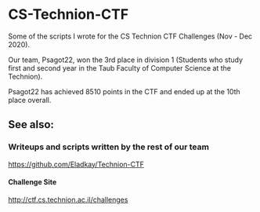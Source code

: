 # CS-Technion-CTF
Some of the scripts I wrote for the CS Technion CTF Challenges (Nov - Dec 2020).

Our team, Psagot22, won the 3rd place in division 1 (Students who study first and second year in the Taub Faculty of Computer Science at the Technion).

Psagot22 has achieved 8510 points in the CTF and ended up at the 10th place overall.

## See also:
### Writeups and scripts written by the rest of our team
https://github.com/Eladkay/Technion-CTF

#### Challenge Site
http://ctf.cs.technion.ac.il/challenges
